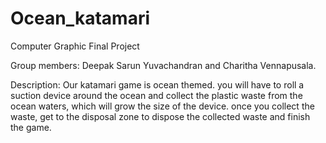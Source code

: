 # Ocean_katamari
Computer Graphic Final Project


Group members: Deepak Sarun Yuvachandran and Charitha Vennapusala.

Description: Our katamari game is ocean themed. you will have to roll a suction device around the ocean and collect the plastic waste from the ocean waters, which will grow the size of the device. once you collect the waste, get to the disposal zone to dispose the collected waste and finish the game.
